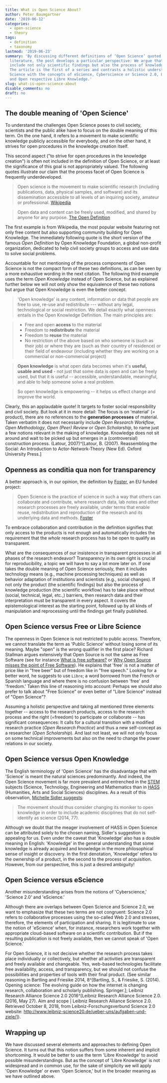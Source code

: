 ```yaml
---
title: What is Open Science About?
author: Peter Baumgartner
date: '2019-06-12'
categories:
  - open-science
  - theory
tags:
  - definition
  - taxonomy
lastmod: '2019-06-23'
summary: 'By discussing different definitions of ‘Open Science’ quoted in the
  literature, the post develops a particular perspective: We argue that openness must
  include not only scientific findings but also the process of knowledge creation.
  The article is the first of a series and contrasts a holistic understanding of Open
  Science with the concepts of eScience, Cyberscience or Science 2.0, Libre Science
  and Open respective Libre Knowledge.'
slug: what-is-open-science-about
disable_comments: no
draft: no
---
```


## The double meaning of 'Open Science'

To understand the challenges Open Science poses to civil society, scientists and the public alike have to focus on the double meaning of this term. On the one hand, it refers to a movement to make scientific knowledge publicly accessible for everybody, and on the other hand, it strives for open procedures in the knowledge creation itself.

This second aspect ("to strive for open procedures in the knowledge creation") is often not included in the definition of Open Science, or at least the significance of this goal is not appropriately valued. The following quotes illustrate our claim that the process facet of Open Science is frequently underdeveloped.

> Open science is the movement to make scientific research (including publications, data, physical samples, and software) and its dissemination accessible to all levels of an inquiring society, amateur or professional. [Wikipedia](https://en.wikipedia.org/w/index.php?title=Open_science&oldid=900178688)

> Open data and content can be freely used, modified, and shared by anyone for any purpose. [The Open Definition](https://opendefinition.org/)

The first example is from Wikipedia, the most popular website featuring not only free content but also supporting community building for Open Knowledge. The immediately following quote is the short version of the famous <em>Open Definition</em> by Open Knowledge Foundation, a global non-profit organization, dedicated to help civil society groups to access and use data to solve social problems.

Accountable for not mentioning of the process components of Open Science is not the compact form of these two definitions, as can be seen by a more exhaustive wording in the next citation. The following third example uses the term *Open Knowledge* instead of Open Science, but as explained further below we will not only show the equivalence of these two notions but argue that Open Knowledge is even the better concept.

> 'Open knowledge' is any content, information or data that people are free to use, re-use and redistribute --- without any legal, technological or social restriction. We detail exactly what openness entails in the Open Knowledge Definition. The main principles are:

> -   Free and open **access** to the material
> -   Freedom to **redistribute** the material
> -   Freedom to **reuse** the material
> -   No restriction of the above based on who someone is (such as their job) or where they are (such as their country of residence) or their field of endeavour (including whether they are working on a commercial or non-commercial project)

> **Open knowledge** is what open data becomes when it's **useful, usable and used** - not just that some data is open and can be freely used, but that it is useful -- accessible, understandable, meaningful, and able to help someone solve a real problem.

> So open knowledge is empowering -- it helps us effect change and improve the world.

Clearly, this an applaudable quote! It targets to foster social responsibility and civil society. But look at it in more detail: The focus is on 'material' (= product), there are no references to the **generation processes** of material. Taken verbatim it does not necessarily include *Open Research Workflow*, *Open Methodology*, *Open (Peer) Review* or *Open Scholarship*, to name just a few notions relevant in the making of knowledge. Knowledge does not sit around and wait to be picked up but emerges in a (controversial) construction process. (Latour, 2007)^\[Latour, B. (2007). Reassembling the Social: An Introduction to Actor-Network-Theory (New Ed). Oxford University Press.\]

## Openness as conditia qua non for transparency

A better approach is, in our opinion, the definition by [Foster](https://www.fosteropenscience.eu), an EU funded project:

> Open Science is the practice of science in such a way that others can collaborate and contribute, where research data, lab notes and other research processes are freely available, under terms that enable reuse, redistribution and reproduction of the research and its underlying data and methods. [Foster](https://www.fosteropenscience.eu/foster-taxonomy/open-science-definition)

To embrace collaboration and contribution in the definition signifies that only access to the products is not enough and automatically includes the requirement that the *whole* research process has to be open to qualify as transparent.

What are the consequences of our insistence in transparent processes in all phases of the research endeavor? Transparency in its own right is crucial for reproducibility, a topic we will have to say a lot more later on. If one takes the double meaning of Open Science seriously, then it includes technology means (e.g., machine processing techniques) as well as behavior adaptation of institutions and scientists (e.g., social changes). If not only the product (the scientific findings) but also the process of knowledge production (the scientific workflow) has to take place without (social, technical, legal, etc.,) barriers, then research data and their interpretation must be transparent in every aspect. It covers the epistemological interest as the starting point, followed up by all kinds of manipulation and reprocessing until the findings get finally published.

## Open Science versus Free or Libre Science

The openness in Open Science is not restricted to public access. Therefore, we cannot translate the term as 'Public Science' without losing some of its meaning. Maybe "open" is the wrong qualifier in the first place? Richard Stallman argues extensively that Open Source is not the same as Free Software (see for instance [What is free software?](https://www.gnu.org/philosophy/free-sw.en.html) or [Why Open Source misses the point of Free Software](https://www.gnu.org/philosophy/open-source-misses-the-point.en.html)). He explains that 'free' is not a matter of price like in "free beer" but of freedom like in "free speech." Looking for a better word, he suggests to use `Libre`; a word borrowed from the French or Spanish language and where there is no confusion between 'free' and 'freedom.' Taken this line of reasoning into account: Perhaps we should also prefer to talk about "Free Science" or even better of "Libre Science" instead of "Open Science"?

Assuming a holistic perspective and taking all mentioned three elements together -- access to the research products, access to the research process and the right (=freedom) to participate or collaborate -- has significant consequences: It calls for a cultural transition with a modified research practice (*Open Research Practice*) and thus a new self-concept as a researcher (*Open Scholarship*). And last not least, we will not only focus on some technical improvements but also on the need to change the power relations in our society.

## Open Science versus Open Knowledge

The English terminology of 'Open Science' has the disadvantage that with 'Science' is meant the natural sciences predominantly. And indeed, the Open Science movement is far more prevalent and entrenched in the [STEM](https://en.wikipedia.org/w/index.php?title=Science,_technology,_engineering,_and_mathematics&oldid=900970900) subjects (Science, Technology, Engineering and Mathematics than in [HASS](https://link.springer.com/content/pdf/10.1007%2Fs10734-009-9265-2.pdf) (Humanities, Arts and Social Sciences) disciplines. As a result of this observation, [Michelle Sidler suggests](https://link.springer.com/chapter/10.1007%2F978-3-319-00026-8_5):

> The movement should thus consider changing its moniker to open knowledge in order to include academic disciplines that do not self-identify as science (2014, 77).

Although we doubt that the meager involvement of HASS in Open Science can be attributed solely to the chosen naming, Sidler's suggestion is appealing for us. Even under the caveat that 'Knowledge' also has a double meaning in English: 'Knowledge' in the general understanding that some knowledge is already acquired and knowledge in the more philosophical sense of insight or discovery. In the first denotation, 'Knowledge' refers to the ownership of a product, in the second to the process of acquisition. However, from our perspective, this is just a desired ambiguity!

## Open Science versus eScience

Another misunderstanding arises from the notions of 'Cyberscience,' 'Science 2.0' and 'eScience.'

Although there are overlaps between Open Science and Science 2.0, we want to emphasize that these two terms are not congruent: Science 2.0 refers to collaborative processes using the so-called Web 2.0 and stresses, therefore, the elements of participation and sharing. It is legitimate to use the notion of 'eScience' when, for instance, researchers work together with appropriate cloud-based software on a scientific contribution. But if the resulting publication is not freely available, then we cannot speak of 'Open Science.'

For Open Science, it is not decisive whether the research process takes place individually or collectively, but whether all activities are transparent and freely available and changeable. Yes, web-based technologies facilitate free availability, access, and transparency, but we should not confuse the possibilities and properties of tools with their final product. (See similar reasoning in Bartling and Friesike 2014, 8^\[Bartling, S., & Friesike, S. (2014). Opening science: The evolving guide on how the internet is changing research, collaboration and scholarly publishing. Springer.\]; Leibniz Research Alliance Science 2.0 2016^\[Leibniz Research Alliance Science 2.0. (2016, May 27). Aim and scope \| Leibniz Research Alliance Science 2.0. Retrieved October 8, 2018, from Leibniz-Forschungsverbund Science 2.0 website: <http://www.leibniz-science20.de/ueber-uns/aufgaben-und-ziele/>\]).

## Wrapping up

We have discussed several elements and approaches to defining Open Science. It turns out that this notion suffers from some inherent and implicit shortcoming. It would be better to use the term 'Libre Knowledge' to avoid possible misunderstandings. But as the concept of 'Libre Knowledge' is not widespread and in common use, for the sake of simplicity we will apply 'Open Knowledge' or even 'Open Science,' but in the broader meaning as we have outlined above.

<span class='Z3988' title='url_ver=Z39.88-2004&amp;ctx_ver=Z39.88-2004&amp;rfr_id=info%3Asid%2Fzotero.org%3A2&amp;rft_val_fmt=info%3Aofi%2Ffmt%3Akev%3Amtx%3Adc&amp;rft.type=blogPost&amp;rft.title=What%20is%20Open%20Science%20About?%20::%20Open%20Science%20Education&amp;rft.source=What%20is%20Open%20Science%20About?&amp;rft.rights=CC%20BY-SA%204.0&amp;rft.description=By%20discussing%20different%20definitions%20of%20%E2%80%98Open%20Science%E2%80%99%20quoted%20in%20the%20literature,%20the%20post%20develops%20a%20particular%20perspective:%20We%20argue%20that%20openness%20must%20include%20not%20only%20scientific%20findings%20but%20also%20the%20process%20of%20knowledge%20creation.%20The%20article%20is%20the%20first%20of%20a%20series%20and%20contrasts%20a%20holistic%20understanding%20of%20Open%20Science%20with%20the%20concepts%20of%20eScience,%20Cyberscience%20or%20Science%202.0,%20Libre%20Science%20and%20Open%20respective%20Libre%20Knowledge.&amp;rft.identifier=https%3A%2F%2Fnotes.peter-baumgartner.net%2F2019%2F06%2F12%2Fwhat-is-open-science-about&amp;rft.aufirst=Peter&amp;rft.aulast=Baumgartner&amp;rft.au=Peter%20Baumgartner&amp;rft.date=&amp;rft.language=en'></span>
